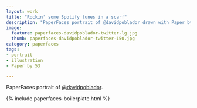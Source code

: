 ```yaml
---
layout: work
title: "Rockin' some Spotify tunes in a scarf"
description: "PaperFaces portrait of @davidpoblador drawn with Paper by 53 on an iPad."
image: 
  feature: paperfaces-davidpoblador-twitter-lg.jpg
  thumb: paperfaces-davidpoblador-twitter-150.jpg
category: paperfaces
tags: 
- portrait
- illustration
- Paper by 53

---
```


PaperFaces portrait of [@davidpoblador](http://twitter.com/davidpoblador).

{% include paperfaces-boilerplate.html %}
